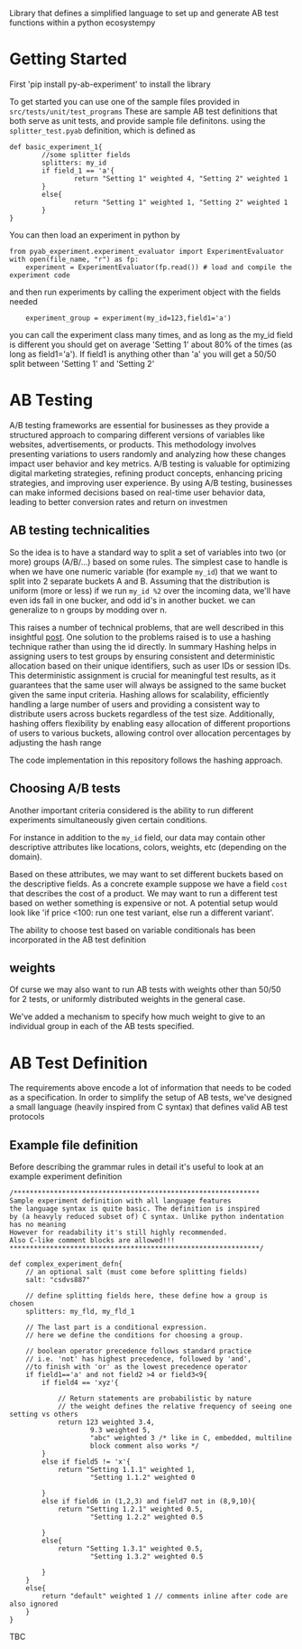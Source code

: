 Library that defines a simplified language to set up and generate AB test functions within a python ecosystempy

# Getting Started
First 'pip install py-ab-experiment' to install the library

To get started you can use one of the sample files provided in `src/tests/unit/test_programs`
These are sample AB test definitions that both serve as unit tests, and provide sample file definitons.
using the `splitter_test.pyab` definition, which is defined as
```
def basic_experiment_1{
        //some splitter fields
        splitters: my_id
        if field_1 == 'a'{
                return "Setting 1" weighted 4, "Setting 2" weighted 1
        }
        else{
                return "Setting 1" weighted 1, "Setting 2" weighted 1
        }
}
```


You can then load an experiment in python by
```
from pyab_experiment.experiment_evaluator import ExperimentEvaluator
with open(file_name, "r") as fp:
    experiment = ExperimentEvaluator(fp.read()) # load and compile the experiment code
```

and then run experiments by calling the experiment object with the fields needed
```
    experiment_group = experiment(my_id=123,field1='a')
```

you can call the experiment class many times, and as long as the my_id field is different you should get
on average 'Setting 1' about 80% of the times (as long as field1='a'). If field1 is anything other than 'a'
you will get a 50/50 split between 'Setting 1' and 'Setting 2'


# AB Testing
A/B testing frameworks are essential for businesses as they provide a structured approach to comparing different versions of variables like websites, advertisements, or products. This methodology involves presenting variations to users randomly and analyzing how these changes impact user behavior and key metrics. A/B testing is valuable for optimizing digital marketing strategies, refining product concepts, enhancing pricing strategies, and improving user experience. By using A/B testing, businesses can make informed decisions based on real-time user behavior data, leading to better conversion rates and return on investmen

## AB testing technicalities
So the idea is to have a standard way to split a set of variables into two (or more) groups (A/B/...)
based on some rules.
The simplest case to handle is when we have one numeric variable (for example `my_id`) that we want to split into 2 separate buckets A and B. Assuming that the distribution is uniform (more or less) if we run `my_id %2` over the incoming data, we'll have even ids fall in one bucker, and odd id's in another bucket. we can generalize to n groups by modding over n.

This raises a number of technical problems, that are well described in this insightful [post](http://blog.richardweiss.org/2016/12/25/hash-splits.html). One solution to the problems raised is to use a hashing technique rather than using the id directly.
In summary Hashing helps in assigning users to test groups by ensuring consistent and deterministic allocation based on their unique identifiers, such as user IDs or session IDs. This deterministic assignment is crucial for meaningful test results, as it guarantees that the same user will always be assigned to the same bucket given the same input criteria. Hashing allows for scalability, efficiently handling a large number of users and providing a consistent way to distribute users across buckets regardless of the test size. Additionally, hashing offers flexibility by enabling easy allocation of different proportions of users to various buckets, allowing control over allocation percentages by adjusting the hash range

The code implementation in this repository follows the hashing approach.

## Choosing A/B tests
Another important criteria considered is the ability to run different experiments simultaneously given certain conditions.

For instance in addition to the `my_id` field, our data may contain other descriptive attributes like locations, colors, weights, etc (depending on the domain).

Based on these attributes, we may want to set different buckets based on the descriptive fields. As a concrete example suppose we have a field `cost` that describes the cost of a product. We may want to run a different test based on wether something is expensive or not. A potential setup would look like 'if price <100: run one test variant, else run a different variant'.

The ability to choose test based on variable conditionals has been incorporated in the AB test definition

## weights
Of curse we may also want to run AB tests with weights other than 50/50 for 2 tests, or uniformly distributed weights in the general case.

We've added a mechanism to specify how much weight to give to an individual group in each of the AB tests specified.

# AB Test Definition
The requirements above encode a lot of information that needs to be coded as a specification. In order to simplify the setup of AB tests, we've designed a small language (heavily inspired from C syntax) that defines valid AB test protocols

## Example file definition
Before describing the grammar rules in detail it's useful to look at an example experiment definition

```
/*************************************************************
Sample experiment definition with all language features
the language syntax is quite basic. The definition is inspired
by (a heavyly reduced subset of) C syntax. Unlike python indentation has no meaning
However for readability it's still highly recommended.
Also C-like comment blocks are allowed!!!
**************************************************************/

def complex_experiment_defn{
    // an optional salt (must come before splitting fields)
    salt: "csdvs887"

    // define splitting fields here, these define how a group is chosen
    splitters: my_fld, my_fld_1

    // The last part is a conditional expression.
    // here we define the conditions for choosing a group.

    // boolean operator precedence follows standard practice
    // i.e. 'not' has highest precedence, followed by 'and',
    //to finish with 'or' as the lowest precedence operator
    if field1=='a' and not field2 >4 or field3<9{
        if field4 == 'xyz'{

            // Return statements are probabilistic by nature
            // the weight defines the relative frequency of seeing one setting vs others
            return 123 weighted 3.4,
                    9.3 weighted 5,
                    "abc" weighted 3 /* like in C, embedded, multiline
                    block comment also works */
        }
        else if field5 != 'x'{
            return "Setting 1.1.1" weighted 1,
                    "Setting 1.1.2" weighted 0

        }
        else if field6 in (1,2,3) and field7 not in (8,9,10){
            return "Setting 1.2.1" weighted 0.5,
                    "Setting 1.2.2" weighted 0.5

        }
        else{
            return "Setting 1.3.1" weighted 0.5,
                    "Setting 1.3.2" weighted 0.5

        }
    }
    else{
        return "default" weighted 1 // comments inline after code are also ignored
    }
}
```

TBC
